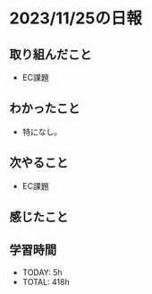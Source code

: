 # 2023/11/25の日報


## 取り組んだこと
- EC課題

## わかったこと
- 特になし。

## 次やること
- EC課題

## 感じたこと


## 学習時間
- TODAY: 5h
- TOTAL: 418h 
